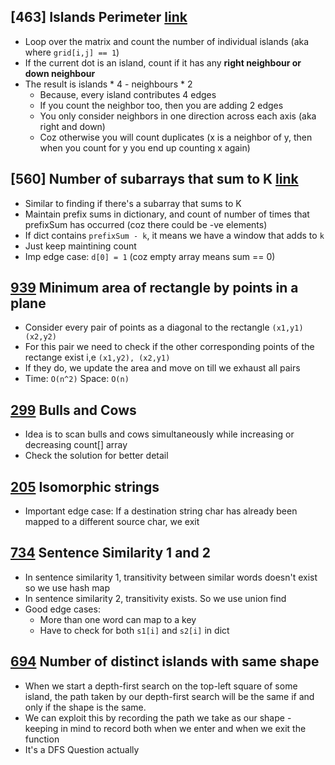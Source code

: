 ## [463] Islands Perimeter [link](https://leetcode.com/problems/island-perimeter/description/)
* Loop over the matrix and count the number of individual islands (aka where `grid[i,j] == 1`)
* If the current dot is an island, count if it has any **right neighbour or down neighbour**
* The result is islands * 4 - neighbours * 2
    * Because, every island contributes 4 edges
    * If you count the neighbor too, then you are adding 2 edges
    * You only consider neighbors in one direction across each axis (aka right and down)
    * Coz otherwise you will count duplicates (x is a neighbor of y, then when you count for y you end up counting x again)

## [560] Number of subarrays that sum to K [link](https://leetcode.com/problems/subarray-sum-equals-k/description/)
* Similar to finding if there's a subarray that sums to K
* Maintain prefix sums in dictionary, and count of number of times that prefixSum has occurred (coz there could be -ve elements)
* If dict contains `prefixSum - k`, it means we have a window that adds to `k`
* Just keep maintining count
* Imp edge case: `d[0] = 1` (coz empty array means sum == 0)

## [939](https://leetcode.com/problems/minimum-area-rectangle/) Minimum area of rectangle by points in a plane
* Consider every pair of points as a diagonal to the rectangle `(x1,y1) (x2,y2)`
* For this pair we need to check if the other corresponding points of the rectange exist i,e `(x1,y2), (x2,y1)`
* If they do, we update the area and move on till we exhaust all pairs
* Time: `O(n^2)` Space: `O(n)`

## [299](https://github.com/edryukai/leetcode/blob/master/src/LC299.cs) Bulls and Cows
* Idea is to scan bulls and cows simultaneously while increasing or decreasing count[] array
* Check the solution for better detail

## [205](https://leetcode.com/problems/isomorphic-strings/) Isomorphic strings
* Important edge case: If a destination string char has already been mapped to a different source char, we exit

## [734](https://leetcode.com/submissions/detail/189115403/) Sentence Similarity 1 and 2
* In sentence similarity 1, transitivity between similar words doesn't exist so we use hash map
* In sentence similarity 2, transitivity exists. So we use union find
* Good edge cases:
    * More than one word can map to a key
    * Have to check for both `s1[i]` and `s2[i]` in dict

## [694](https://leetcode.com/problems/number-of-distinct-islands/solution/) Number of distinct islands with same shape
* When we start a depth-first search on the top-left square of some island, the path taken by our depth-first search will be the same if and only if the shape is the same. 
* We can exploit this by recording the path we take as our shape - keeping in mind to record both when we enter and when we exit the function
* It's a DFS Question actually


